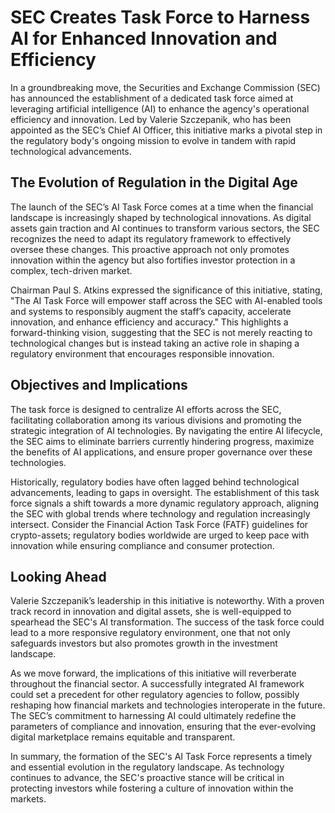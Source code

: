 # SEC Creates Task Force to Harness AI for Enhanced Innovation and Efficiency

In a groundbreaking move, the Securities and Exchange Commission (SEC) has announced the establishment of a dedicated task force aimed at leveraging artificial intelligence (AI) to enhance the agency's operational efficiency and innovation. Led by Valerie Szczepanik, who has been appointed as the SEC’s Chief AI Officer, this initiative marks a pivotal step in the regulatory body's ongoing mission to evolve in tandem with rapid technological advancements.

## The Evolution of Regulation in the Digital Age

The launch of the SEC’s AI Task Force comes at a time when the financial landscape is increasingly shaped by technological innovations. As digital assets gain traction and AI continues to transform various sectors, the SEC recognizes the need to adapt its regulatory framework to effectively oversee these changes. This proactive approach not only promotes innovation within the agency but also fortifies investor protection in a complex, tech-driven market.

Chairman Paul S. Atkins expressed the significance of this initiative, stating, "The AI Task Force will empower staff across the SEC with AI-enabled tools and systems to responsibly augment the staff’s capacity, accelerate innovation, and enhance efficiency and accuracy." This highlights a forward-thinking vision, suggesting that the SEC is not merely reacting to technological changes but is instead taking an active role in shaping a regulatory environment that encourages responsible innovation.

## Objectives and Implications

The task force is designed to centralize AI efforts across the SEC, facilitating collaboration among its various divisions and promoting the strategic integration of AI technologies. By navigating the entire AI lifecycle, the SEC aims to eliminate barriers currently hindering progress, maximize the benefits of AI applications, and ensure proper governance over these technologies.

Historically, regulatory bodies have often lagged behind technological advancements, leading to gaps in oversight. The establishment of this task force signals a shift towards a more dynamic regulatory approach, aligning the SEC with global trends where technology and regulation increasingly intersect. Consider the Financial Action Task Force (FATF) guidelines for crypto-assets; regulatory bodies worldwide are urged to keep pace with innovation while ensuring compliance and consumer protection.

## Looking Ahead

Valerie Szczepanik’s leadership in this initiative is noteworthy. With a proven track record in innovation and digital assets, she is well-equipped to spearhead the SEC's AI transformation. The success of the task force could lead to a more responsive regulatory environment, one that not only safeguards investors but also promotes growth in the investment landscape.

As we move forward, the implications of this initiative will reverberate throughout the financial sector. A successfully integrated AI framework could set a precedent for other regulatory agencies to follow, possibly reshaping how financial markets and technologies interoperate in the future. The SEC’s commitment to harnessing AI could ultimately redefine the parameters of compliance and innovation, ensuring that the ever-evolving digital marketplace remains equitable and transparent.

In summary, the formation of the SEC's AI Task Force represents a timely and essential evolution in the regulatory landscape. As technology continues to advance, the SEC's proactive stance will be critical in protecting investors while fostering a culture of innovation within the markets.